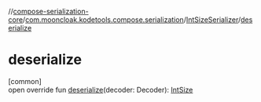 //[compose-serialization-core](../../../index.md)/[com.mooncloak.kodetools.compose.serialization](../index.md)/[IntSizeSerializer](index.md)/[deserialize](deserialize.md)

# deserialize

[common]\
open override fun [deserialize](deserialize.md)(decoder: Decoder): [IntSize](https://developer.android.com/reference/kotlin/androidx/compose/ui/unit/IntSize.html)
